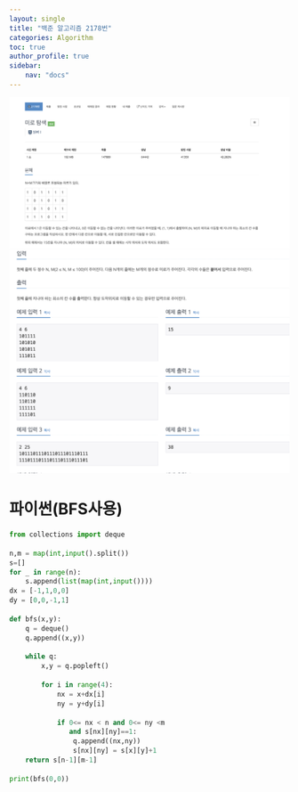 ```yaml
---
layout: single
title: "백준 알고리즘 2178번"
categories: Algorithm
toc: true
author_profile: true
sidebar:
    nav: "docs"
---
```

![5](/images/2023-02-01-Algorithm5/5.png)
![5-1](/images/2023-02-01-Algorithm5/5-1.png)
# 파이썬(BFS사용)
```python
from collections import deque

n,m = map(int,input().split())
s=[]
for _ in range(n):
    s.append(list(map(int,input())))
dx = [-1,1,0,0]
dy = [0,0,-1,1]
 
def bfs(x,y):
    q = deque()
    q.append((x,y))

    while q:
        x,y = q.popleft()

        for i in range(4):
            nx = x+dx[i]
            ny = y+dy[i]

            if 0<= nx < n and 0<= ny <m 
               and s[nx][ny]==1:
                q.append((nx,ny))
                s[nx][ny] = s[x][y]+1
    return s[n-1][m-1]

print(bfs(0,0))